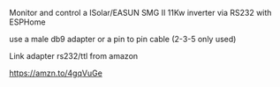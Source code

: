 Monitor and control a ISolar/EASUN SMG II 11Kw inverter via RS232 with ESPHome

use a male db9 adapter or a pin to pin cable (2-3-5 only used)

Link adapter rs232/ttl from amazon

https://amzn.to/4gqVuGe
